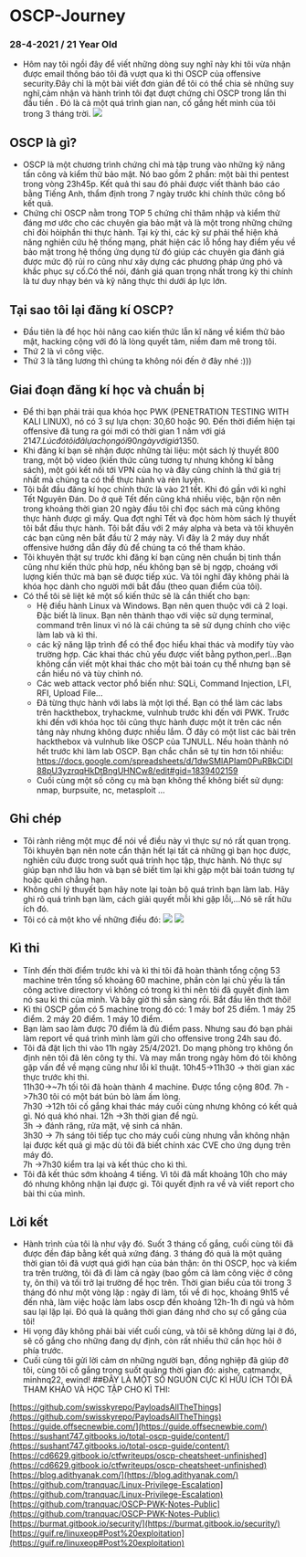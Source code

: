 # OSCP-Journey
### 28-4-2021 / 21 Year Old
- Hôm nay tôi ngồi đây để viết những dòng suy nghĩ này khi tôi vừa nhận được email thông báo tôi đã vượt qua kì thi OSCP của offensive security.Đây chỉ là một bài viết đơn giản để tôi có thể chia sẻ những suy nghĩ,cảm nhận và hành trình tôi đạt đượt chứng chỉ OSCP trong lần thi đầu tiền . Đó là cả một quá trình gian nan, cố gắng hết mình của tôi trong 3 tháng trời.
![](https://raw.githubusercontent.com/tranquac/OSCP-EXAM/main/POC_report/pass.PNG?token=AMJEFMAX3XI2OSCZ5QGHPKLARIDAQ)
## OSCP là gì?
- OSCP là một chương trình chứng chỉ mà tập trung vào những kỹ năng tấn công và kiểm thử bảo mật. Nó bao gồm 2 phần: một bài thi pentest trong vòng 23h45p. Kết quả thi sau đó phải được viết thành báo cáo bằng Tiếng Anh, thẩm định trong 7 ngày trước khi chính thức công bố kết quả.
- Chứng chỉ OSCP nằm trong TOP 5 chứng chỉ thâm nhập và kiểm thử đáng mơ ước cho các chuyên gia bảo mật và là một trong những chứng chỉ đòi hỏiphần thi thực hành. Tại kỳ thi, các kỹ sư phải thể hiện khả năng nghiên cứu hệ thống mạng, phát hiện các lỗ hổng hay điểm yếu về bảo mật trong hệ thống ứng dụng từ đó giúp các chuyên gia đánh giá được mức độ rủi ro cũng như xây dựng các phương pháp ứng phó và khắc phục sự cố.Có thể nói, đánh giá quan trọng nhất trong kỳ thi chính là tư duy nhạy bén và kỹ năng thực thi dưới áp lực lớn.

## Tại sao tôi lại đăng kí OSCP?
- Đầu tiên là để học hỏi nâng cao kiến thức lẫn kĩ năng về kiểm thử bảo mật, hacking cộng với đó là lòng quyết tâm, niềm đam mê trong tôi. 
- Thứ 2 là vì công việc.                                                                                   
- Thứ 3 là tăng lương thì chúng ta không nói đến ở đây nhé :)))                                             
##  Giai đoạn đăng kí học và chuẩn bị
- Để thi bạn phải trải qua khóa học PWK (PENETRATION TESTING WITH KALI LINUX), nó có 3 sự lựa chọn: 30,60 hoặc 90. Đến thời điểm hiện tại offensive đã tung ra gói mới có thời gian 1 năm với giá 2147$. Lúc đó tôi đã lựa chọn gói 90 ngày với giá 1350$.
- Khi đăng kí bạn sẽ nhận được những tài liệu: một sách lý thuyết 800 trang, một bộ video (kiến thức cũng tương tự nhưng không kĩ bằng sách), một gói kết nối tới VPN của họ và đây cũng chính là thứ giá trị nhất mà chúng ta có thể thực hành và rèn luyện.
- Tôi bắt đầu đăng kí học chính thức là vào 21 tết. Khi đó gần với kì nghỉ Tết Nguyên Đán. Do ở quê Tết đến cũng khá nhiều việc, bận rộn nên trong khoảng thời gian 20 ngày đầu tôi chỉ đọc sách mà cũng không thực hành được gì mấy. Qua đợt nghỉ Tết và đọc hòm hòm sách lý thuyết tôi bắt đầu thực hành. Tôi bắt đầu với 2 máy alpha và beta và tôi khuyên các bạn cũng nên bắt đầu từ 2 máy này. Vì đây là 2 máy duy nhất offensive hướng dẫn đầy đủ để chúng ta có thể tham khảo. 
- Tôi khuyên thật sự trước khi đăng kí bạn cũng nên chuẩn bị tinh thần cũng như kiến thức phù hơp, nếu không bạn sẽ bị ngợp, choáng với lượng kiến thức mà bạn sẽ được tiếp xúc. Và tôi nghĩ đây không phải là khóa học dành cho người mới bắt đầu (theo quan điểm của tôi).
- Có thể tôi sẽ liệt kê một số kiến thức sẽ là cần thiết cho bạn:
  - Hệ điều hành Linux và Windows. Bạn nên quen thuộc với cả 2 loại. Đặc biết là linux. Bạn nên thành thạo với việc sử dụng terminal, command trên linux vì nó là cái chúng ta sẽ   sử dụng chính cho việc làm lab và kì thi.
  + các kỹ năng lập trình để có thể đọc hiểu khai thác và modify tùy vào trường hợp. Các khai thác chủ yếu được viết bằng python,perl...Bạn không cần viết một khai thác cho một   bài toán cụ thể nhưng bạn sẽ cần hiểu nó và tùy chỉnh nó.
  + Các web attack vector phổ biến như: SQLi, Command Injection, LFI, RFI, Upload File...
  + Đã từng thực hành với labs là một lợi thế. Bạn có thể làm các labs trên hackthebox, tryhackme, vulnhub trước khi đến với PWK. Trước khi đến với khóa học tôi cũng thực hành     được một ít trên các nền tảng này nhưng không được nhiều lắm. Ở đây có một list các bài trên hackthebox và vulnhub like OSCP của TJNULL. Nếu hoàn thành nó hết trước khi làm     lab OSCP. Bạn chắc chắn sẽ tự tin hơn tôi nhiều:                                                                                               
  https://docs.google.com/spreadsheets/d/1dwSMIAPIam0PuRBkCiDI88pU3yzrqqHkDtBngUHNCw8/edit#gid=1839402159
  + Cuối cùng một số công cụ mà bạn không thể không biết sử dụng: nmap, burpsuite, nc, metasploit ...  
## Ghi chép
- Tôi rành riêng một mục để nói về điều này vì thực sự nó rất quan trọng. Tôi khuyên bạn nên note cẩn thận hết lại tất cả những gì bạn học được, nghiên cứu được trong suốt quá trình học tập, thực hành. Nó thực sự giúp bạn nhớ lâu hơn và bạn sẽ biết tìm lại khi gặp một bài toán tương tự hoặc quên chẳng hạn.
- Không chỉ lý thuyết bạn hãy note lại toàn bộ quá trình bạn làm lab. Hãy ghi rõ quá trình bạn làm, cách giải quyết mỗi khi gặp lỗi,...Nó sẽ rất hữu ích đó.
- Tôi có cả một kho về những điều đó:
![](https://raw.githubusercontent.com/tranquac/OSCP-EXAM/main/POC_report/Capture.PNG?token=AMJEFMEEJG6ZWYES6RZBVFTARBMXO)
![](https://raw.githubusercontent.com/tranquac/OSCP-EXAM/main/POC_report/Capture2.PNG?token=AMJEFMEMBNXGZXLZQGGZRW3ARBNJS)
## Kì thi
- Tính đến thời điểm trước khi và kì thi tôi đã hoàn thành tổng cộng 53 machine trên tổng số khoảng 60 machine, phần còn lại chủ yếu là tấn công active directory vì không có trong kì thi nên tôi đã quyết định làm nó sau kì thi của mình. Và bây giờ thì sẵn sàng rồi. Bắt đầu lên thớt thôi!
- Kì thi OSCP gồm có 5 machine trong đó có:
1 máy bof 25 điểm.
1 máy 25 điểm.
2 máy 20 điểm.
1 máy 10 điểm.
- Bạn làm sao làm được 70 điểm là đủ điểm pass. Nhưng sau đó bạn phải làm report về quá trình mình làm gửi cho offensive trong 24h sau đó.
- Tôi đã đặt lịch thi vào 11h ngày 25/4/2021. Do mạng phòng trọ không ổn định nên tôi đã lên công ty thi. Và may mắn trong ngày hôm đó tôi không gặp vấn đề về mạng cũng như lỗi kĩ thuật.
  10h45->11h30 -> thời gian xác thực trước khi thi.                                                                                                          
  11h30->~7h tối tôi đã hoàn thành 4 machine. Được tổng cộng 80đ.
  7h   ->7h30 tôi có một bát bún bò làm ấm lòng.                                                                                                             
  7h30 ->12h tôi cố gắng khai thác máy cuối cùng nhưng không có kết quả gì. Nó quá khó nhai.
  12h  ->3h thời gian để ngủ.                                                                                                                                 
  3h   -> đánh răng, rửa mặt, vệ sinh cá nhân.                                                                                                             
  3h30 -> 7h sáng tôi tiếp tục cho máy cuối cùng nhưng vẫn không nhận lại được kết quả gì mặc dù tôi đã biết chính xác CVE cho ứng dụng trên máy đó.              
  7h   ->7h30 kiểm tra lại và kết thúc cho kì thì.                                                                                                       
- Tôi đã kết thúc sớm khoảng 4 tiếng. Vì tôi đã mất khoảng 10h cho máy đó nhưng không nhận lại được gì. Tôi quyết định ra về và viết report cho bài thi của mình.

## Lời kết
- Hành trình của tôi là như vậy đó. Suốt 3 tháng cố gắng, cuối cùng tôi đã được đền đáp bằng kết quả xứng đáng. 3 tháng đó quả là một quãng thời gian tôi đã vượt quá giới hạn của bản thân: ôn thi OSCP, học và kiểm tra trên trường, tôi đã đi làm cả ngày (bao gồm cả làm công việc ở công ty, ôn thi) và tối trở lại trường để học trên. Thời gian biểu của tôi trong 3 tháng đó như một vòng lặp : ngày đi làm, tối về đi học, khoảng 9h15 về đến nhà, làm việc hoặc làm labs oscp đến khoảng 12h-1h đi ngủ và hôm sau lại lặp lại. Đó quả là quãng thời gian đáng nhớ cho sự cố gắng của tôi!
- Hi vọng đây không phải bài viết cuối cùng, và tôi sẽ không dừng lại ở đó, sẽ cố gắng cho những đang dự định, còn rất nhiều thứ cần học hỏi ở phía trước.
- Cuối cùng tôi gửi lời cảm ơn những người bạn, đồng nghiệp đã giúp đỡ tôi, cùng tôi cố gắng trong suốt quãng thời gian đó: aishe, catmandx, minhnq22, ewind!
##ĐÂY LÀ MỘT SỐ NGUỒN CỰC KÌ HỮU ÍCH TÔI ĐÃ THAM KHẢO VÀ HỌC TẬP CHO KÌ THI:

[https://github.com/swisskyrepo/PayloadsAllTheThings](https://github.com/swisskyrepo/PayloadsAllTheThings)                                                
[https://guide.offsecnewbie.com/](https://guide.offsecnewbie.com/)                                                                        
[https://sushant747.gitbooks.io/total-oscp-guide/content/](https://sushant747.gitbooks.io/total-oscp-guide/content/)
[https://cd6629.gitbook.io/ctfwriteups/oscp-cheatsheet-unfinished](https://cd6629.gitbook.io/ctfwriteups/oscp-cheatsheet-unfinished)
[https://blog.adithyanak.com/](https://blog.adithyanak.com/)                                                                                 
[https://github.com/tranquac/Linux-Privilege-Escalation](https://github.com/tranquac/Linux-Privilege-Escalation)                  
[https://github.com/tranquac/OSCP-PWK-Notes-Public](https://github.com/tranquac/OSCP-PWK-Notes-Public)                                
[https://burmat.gitbook.io/security/](https://burmat.gitbook.io/security/)                                                                
[https://guif.re/linuxeop#Post%20exploitation](https://guif.re/linuxeop#Post%20exploitation)
